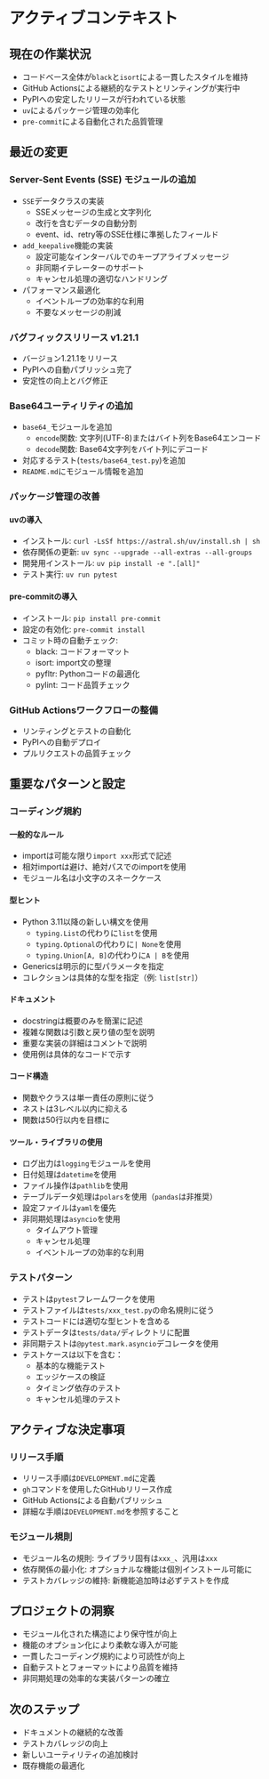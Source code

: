 # アクティブコンテキスト

## 現在の作業状況

- コードベース全体が`black`と`isort`による一貫したスタイルを維持
- GitHub Actionsによる継続的なテストとリンティングが実行中
- PyPIへの安定したリリースが行われている状態
- `uv`によるパッケージ管理の効率化
- `pre-commit`による自動化された品質管理

## 最近の変更

### Server-Sent Events (SSE) モジュールの追加

- `SSE`データクラスの実装
  - SSEメッセージの生成と文字列化
  - 改行を含むデータの自動分割
  - event、id、retry等のSSE仕様に準拠したフィールド
- `add_keepalive`機能の実装
  - 設定可能なインターバルでのキープアライブメッセージ
  - 非同期イテレーターのサポート
  - キャンセル処理の適切なハンドリング
- パフォーマンス最適化
  - イベントループの効率的な利用
  - 不要なメッセージの削減

### バグフィックスリリース v1.21.1

- バージョン1.21.1をリリース
- PyPIへの自動パブリッシュ完了
- 安定性の向上とバグ修正

### Base64ユーティリティの追加

- `base64_`モジュールを追加
  - `encode`関数: 文字列(UTF-8)またはバイト列をBase64エンコード
  - `decode`関数: Base64文字列をバイト列にデコード
- 対応するテスト(`tests/base64_test.py`)を追加
- `README.md`にモジュール情報を追加

### パッケージ管理の改善

#### uvの導入

- インストール: `curl -LsSf https://astral.sh/uv/install.sh | sh`
- 依存関係の更新: `uv sync --upgrade --all-extras --all-groups`
- 開発用インストール: `uv pip install -e ".[all]"`
- テスト実行: `uv run pytest`

#### pre-commitの導入

- インストール: `pip install pre-commit`
- 設定の有効化: `pre-commit install`
- コミット時の自動チェック:
  - black: コードフォーマット
  - isort: import文の整理
  - pyfltr: Pythonコードの最適化
  - pylint: コード品質チェック

### GitHub Actionsワークフローの整備

- リンティングとテストの自動化
- PyPIへの自動デプロイ
- プルリクエストの品質チェック

## 重要なパターンと設定

### コーディング規約

#### 一般的なルール

- importは可能な限り`import xxx`形式で記述
- 相対importは避け、絶対パスでのimportを使用
- モジュール名は小文字のスネークケース

#### 型ヒント

- Python 3.11以降の新しい構文を使用
  - `typing.List`の代わりに`list`を使用
  - `typing.Optional`の代わりに`| None`を使用
  - `typing.Union[A, B]`の代わりに`A | B`を使用
- Genericsは明示的に型パラメータを指定
- コレクションは具体的な型を指定（例: `list[str]`）

#### ドキュメント

- docstringは概要のみを簡潔に記述
- 複雑な関数は引数と戻り値の型を説明
- 重要な実装の詳細はコメントで説明
- 使用例は具体的なコードで示す

#### コード構造

- 関数やクラスは単一責任の原則に従う
- ネストは3レベル以内に抑える
- 関数は50行以内を目標に

#### ツール・ライブラリの使用

- ログ出力は`logging`モジュールを使用
- 日付処理は`datetime`を使用
- ファイル操作は`pathlib`を使用
- テーブルデータ処理は`polars`を使用（`pandas`は非推奨）
- 設定ファイルは`yaml`を優先
- 非同期処理は`asyncio`を使用
  - タイムアウト管理
  - キャンセル処理
  - イベントループの効率的な利用

### テストパターン

- テストは`pytest`フレームワークを使用
- テストファイルは`tests/xxx_test.py`の命名規則に従う
- テストコードには適切な型ヒントを含める
- テストデータは`tests/data/`ディレクトリに配置
- 非同期テストは`@pytest.mark.asyncio`デコレータを使用
- テストケースは以下を含む：
  - 基本的な機能テスト
  - エッジケースの検証
  - タイミング依存のテスト
  - キャンセル処理のテスト

## アクティブな決定事項

### リリース手順

- リリース手順は`DEVELOPMENT.md`に定義
- `gh`コマンドを使用したGitHubリリース作成
- GitHub Actionsによる自動パブリッシュ
- 詳細な手順は`DEVELOPMENT.md`を参照すること

### モジュール規則

- モジュール名の規則: ライブラリ固有は`xxx_`、汎用は`xxx`
- 依存関係の最小化: オプショナルな機能は個別インストール可能に
- テストカバレッジの維持: 新機能追加時は必ずテストを作成

## プロジェクトの洞察

- モジュール化された構造により保守性が向上
- 機能のオプション化により柔軟な導入が可能
- 一貫したコーディング規約により可読性が向上
- 自動テストとフォーマットにより品質を維持
- 非同期処理の効率的な実装パターンの確立

## 次のステップ

- ドキュメントの継続的な改善
- テストカバレッジの向上
- 新しいユーティリティの追加検討
- 既存機能の最適化
